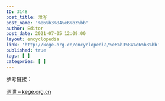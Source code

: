 ```yaml
---
ID: 3148
post_title: 泄泻
post_name: '%e6%b3%84%e6%b3%bb'
author: Editor
post_date: 2021-07-05 12:09:00
layout: encyclopedia
link: 'http://kege.org.cn/encyclopedia/%e6%b3%84%e6%b3%bb'
published: true
tags: [ ]
categories: [ ]
---
```

参考链接：

<a href="http://kege.org.cn/encyclopedia/%e6%b4%9e%e6%b3%84">洞泄 – kege.org.cn</a>